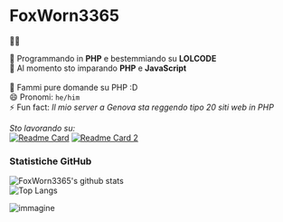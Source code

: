 # FoxWorn3365

🏳️‍🌈

🔭 Programmando in **PHP** e bestemmiando su **LOLCODE**<br>
🌱 Al momento sto imparando **PHP** e **JavaScript**<br>
<br>
💬 Fammi pure domande su PHP :D<br>
😄 Pronomi: `he/him`<br>
⚡ Fun fact: *Il mio server a Genova sta reggendo tipo 20 siti web in PHP*<br>


*Sto lavorando su:*<br>
[![Readme Card](https://github-readme-stats.vercel.app/api/pin/?username=FoxWorn3365&repo=Cloud&title_color=fff&icon_color=79ff97&text_color=9f9f9f&bg_color=151515&show_owner=true)](https://github.com/FoxWorn3365/Cloud)
[![Readme Card 2](https://github-readme-stats.vercel.app/api/pin/?username=FoxWorn3365&repo=FoxCloud-Website&title_color=fff&icon_color=79ff97&text_color=9f9f9f&bg_color=151515&show_owner=true)](https://github.com/FoxWorn3365/FoxCloud-Website)

### Statistiche GitHub
![FoxWorn3365's github stats](https://github-readme-stats.vercel.app/api/?username=FoxWorn3365&show_icons=true&title_color=fff&icon_color=79ff97&text_color=9f9f9f&bg_color=151515)<br>
![Top Langs](https://github-readme-stats.vercel.app/api/top-langs/?username=FoxWorn3365&title_color=fff&icon_color=79ff97&text_color=9f9f9f&bg_color=151515)<br>


![immagine](https://camo.githubusercontent.com/d7d9f57cd5be65bdcdf414c5acaa13ec9a04b2d9085c881cc98915071de8ec24/68747470733a2f2f7379726d612e66636f736d612e69742f66696c652f7267625f6c65642f736166652f42454c4c495353494d492e706e67)
<!--
**FoxWorn3365/FoxWorn3365** is a ✨ _special_ ✨ repository because its `README.md` (this file) appears on your GitHub profile.

Here are some ideas to get you started:

- 🔭 I’m currently working on ...
- 🌱 I’m currently learning ...
- 👯 I’m looking to collaborate on ...
- 🤔 I’m looking for help with ...
- 💬 Ask me about ...
- 📫 How to reach me: ...
- 😄 Pronouns: ...
- ⚡ Fun fact: ...
-->
